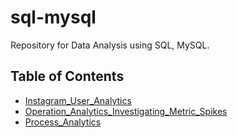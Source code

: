 # sql-mysql

Repository for Data Analysis using SQL, MySQL.

## Table of Contents
- [Instagram_User_Analytics](./Instagram_User_Analytics/README.md)
- [Operation_Analytics_Investigating_Metric_Spikes](./Operation_Analytics_and_Investigating_Metric_Spike/README.md)
- [Process_Analytics](./Process_Analytics/README.md)
